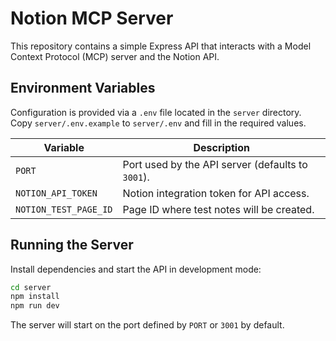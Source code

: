 # Notion MCP Server

This repository contains a simple Express API that interacts with a Model Context Protocol (MCP) server and the Notion API.

## Environment Variables

Configuration is provided via a `.env` file located in the `server` directory. Copy `server/.env.example` to `server/.env` and fill in the required values.

| Variable | Description |
| -------- | ----------- |
| `PORT` | Port used by the API server (defaults to `3001`). |
| `NOTION_API_TOKEN` | Notion integration token for API access. |
| `NOTION_TEST_PAGE_ID` | Page ID where test notes will be created. |

## Running the Server

Install dependencies and start the API in development mode:

```bash
cd server
npm install
npm run dev
```

The server will start on the port defined by `PORT` or `3001` by default.
